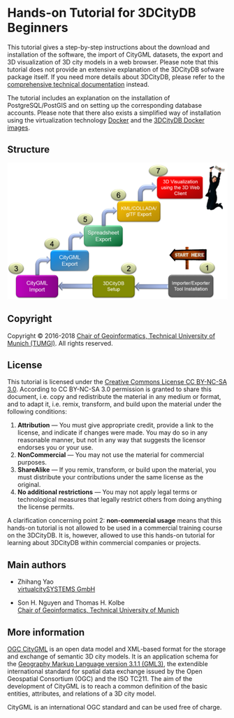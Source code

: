 Hands-on Tutorial for 3DCityDB Beginners
==================================
This tutorial gives a step-by-step instructions about the download and installation of the software, 
the import of CityGML datasets, the export and 3D visualization of 3D city models in a web browser. 
Please note that this tutorial does not provide an extensive explanation of the 3DCityDB sofware package itself. 
If you need more details about 3DCityDB, please refer to the 
[comprehensive technical documentation](https://github.com/3dcitydb/3dcitydb/tree/master/Documentation) 
instead. 

The tutorial includes an explanation on the installation of PostgreSQL/PostGIS and on setting up the corresponding database accounts. 
Please note that there also exists a simplified way of installation using the virtualization technology [Docker](https://www.docker.com/) and the [3DCityDB Docker images](https://github.com/tum-gis/3dcitydb-docker-postgis). 

Structure
-------
<p align="center">
<img src="images/img1.png" width="800" />
</p>

Copyright
-----------------------------------

Copyright © 2016-2018 [Chair of Geoinformatics, Technical University of Munich (TUMGI)](https://www.gis.bgu.tum.de/). All rights reserved.

License
-------
This tutorial is licensed under the [ Creative Commons License CC BY-NC-SA 3.0](https://creativecommons.org/licenses/by-nc-sa/3.0/legalcode). According to CC BY-NC-SA 3.0 permission is granted to share this document, i.e. copy and redistribute the material in any medium or format, and to adapt it, i.e. remix, transform, and build upon the material under the following conditions:

1. **Attribution** — You must give appropriate credit, provide a link to the license, and indicate if changes were made. You may do so in any reasonable manner, but not in any way that suggests the licensor endorses you or your use. 
2. **NonCommercial** — You may not use the material for commercial purposes. 
3. **ShareAlike** — If you remix, transform, or build upon the material, you must distribute your contributions under the same license as the original. 
4. **No additional restrictions** — You may not apply legal terms or technological measures that legally restrict others from doing anything the license permits. 

A clarification concerning point 2: **non-commercial usage** means that this hands-on tutorial is not allowed to be used in a commercial training course on the 3DCityDB. It is, however, allowed to use this hands-on tutorial for learning about 3DCityDB within commercial companies or projects.

Main authors
-----------------------------------

* Zhihang Yao
<br>[virtualcitySYSTEMS GmbH](https://www.virtualcitysystems.de/)


* Son H. Nguyen and Thomas H. Kolbe
<br>[Chair of Geoinformatics, Technical University of Munich](https://www.gis.bgu.tum.de/)


More information
----------------
[OGC CityGML](http://www.opengeospatial.org/standards/citygml) is an open data model and XML-based format for the storage and exchange of semantic 3D city models. It is an application schema for the [Geography Markup Language version 3.1.1 (GML3)](http://www.opengeospatial.org/standards/gml), the extendible international standard for spatial data exchange issued by the Open Geospatial Consortium (OGC) and the ISO TC211. The aim of the development of CityGML is to reach a common definition of the basic entities, attributes, and relations of a 3D city model.

CityGML is an international OGC standard and can be used free of charge.
